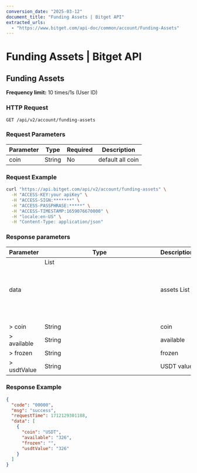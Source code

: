 ```yaml
---
conversion_date: "2025-03-12"
document_title: "Funding Assets | Bitget API"
extracted_urls:
  - "https://www.bitget.com/api-doc/common/account/Funding-Assets"
---
```


# Funding Assets | Bitget API

## Funding Assets

**Frequency limit:** 10 times/1s (User ID)

### HTTP Request
```
GET /api/v2/account/funding-assets
```

### Request Parameters
| Parameter | Type   | Required | Description         |
|-----------|--------|----------|---------------------|
| coin      | String | No       | default all coin    |

### Request Example
```bash
curl "https://api.bitget.com/api/v2/account/funding-assets" \
  -H "ACCESS-KEY:your apiKey" \
  -H "ACCESS-SIGN:*******" \
  -H "ACCESS-PASSPHRASE:*****" \
  -H "ACCESS-TIMESTAMP:1659076670000" \
  -H "locale:en-US" \
  -H "Content-Type: application/json"
```

### Response parameters
| Parameter  | Type   | Description   |
|-----------|--------|----------------|
| data      | List<Object> | assets List |
| > coin     | String | coin          |
| > available | String | available     |
| > frozen   | String | frozen        |
| > usdtValue | String | USDT value   |

### Response Example
```json
{
  "code": "00000",
  "msg": "success",
  "requestTime": 1712129301188,
  "data": [
    {
      "coin": "USDT",
      "available": "326",
      "frozen": "",
      "usdtValue": "326"
    }
  ]
}
```

